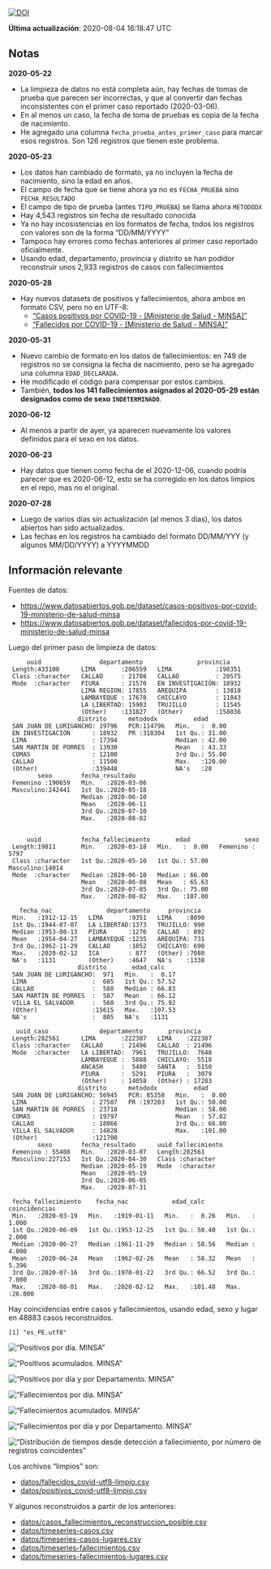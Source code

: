 [![DOI](https://zenodo.org/badge/266025854.svg)](https://zenodo.org/badge/latestdoi/266025854)

**Última actualización**: 2020-08-04 16:18:47 UTC

Notas
-----

**2020-05-22**

-   La limpieza de datos no está completa aún, hay fechas de tomas de
    prueba que parecen ser incorrectas, y que al convertir dan fechas
    inconsistentes con el primer caso reportado (2020-03-06).
-   En al menos un caso, la fecha de toma de pruebas es copia de la
    fecha de nacimiento.
-   He agregado una columna `fecha_prueba_antes_primer_caso` para marcar
    esos registros. Son 126 registros que tienen este problema.

**2020-05-23**

-   Los datos han cambiado de formato, ya no incluyen la fecha de
    nacimiento, sino la edad en años.
-   El campo de fecha que se tiene ahora ya no es `FECHA_PRUEBA` sino
    `FECHA_RESULTADO`
-   El campo de tipo de prueba (antes `TIPO_PRUEBA`) se llama ahora
    `METODODX`
-   Hay 4,543 registros sin fecha de resultado conocida
-   Ya no hay incosistencias en los formatos de fecha, todos los
    registros con valores son de la forma “DD/MM/YYYY”
-   Tampoco hay errores como fechas anteriores al primer caso reportado
    oficialmente.
-   Usando edad, departamento, provincia y distrito se han podidor
    reconstruir unos 2,933 registros de casos con fallecimientos

**2020-05-28**

-   Hay nuevos datasets de positivos y fallecimientos, ahora ambos en
    formato CSV, pero no en UTF-8:
    -   [“Casos positivos por COVID-19 - \[Ministerio de Salud -
        MINSA\]”](https://www.datosabiertos.gob.pe/dataset/casos-positivos-por-covid-19-ministerio-de-salud-minsa)
    -   [“Fallecidos por COVID-19 - \[Ministerio de Salud -
        MINSA\]”](https://www.datosabiertos.gob.pe/dataset/fallecidos-por-covid-19-ministerio-de-salud-minsa)

**2020-05-31**

-   Nuevo cambio de formato en los datos de fallecimientos: en 749 de
    registros no se consigna la fecha de nacimiento, pero se ha agregado
    una columna `EDAD_DECLARADA`.
-   He modificado el código para compensar por estos cambios.
-   También, **todos los 141 fallecimientos asignados al 2020-05-29
    están designados como de sexo `INDETERMINADO`**.

**2020-06-12**

-   Al menos a partir de ayer, ya aparecen nuevamente los valores
    definidos para el sexo en los datos.

**2020-06-23**

-   Hay datos que tienen como fecha de el 2020-12-06, cuando podría
    parecer que es 2020-06-12, esto se ha corregido en los datos limpios
    en el repo, mas no el original.

**2020-07-28**

-   Luego de varios días sin actualización (al menos 3 días), los datos
    abiertos han sido actualizados.
-   Las fechas en los registros ha cambiado del formato DD/MM/YYY (y
    algunos MM/DD/YYYY) a YYYYMMDD

Información relevante
---------------------

Fuentes de datos:

-   <a href="https://www.datosabiertos.gob.pe/dataset/casos-positivos-por-covid-19-ministerio-de-salud-minsa" class="uri">https://www.datosabiertos.gob.pe/dataset/casos-positivos-por-covid-19-ministerio-de-salud-minsa</a>
-   <a href="https://www.datosabiertos.gob.pe/dataset/fallecidos-por-covid-19-ministerio-de-salud-minsa" class="uri">https://www.datosabiertos.gob.pe/dataset/fallecidos-por-covid-19-ministerio-de-salud-minsa</a>

Luego del primer paso de limpieza de datos:

         uuid                departamento               provincia     
     Length:433100      LIMA       :206559   LIMA            :198351  
     Class :character   CALLAO     : 21708   CALLAO          : 20575  
     Mode  :character   PIURA      : 21570   EN INVESTIGACIÓN: 18932  
                        LIMA REGION: 17855   AREQUIPA        : 13818  
                        LAMBAYEQUE : 17678   CHICLAYO        : 11843  
                        LA LIBERTAD: 15903   TRUJILLO        : 11545  
                        (Other)    :131827   (Other)         :158036  
                       distrito      metododx          edad       
     SAN JUAN DE LURIGANCHO: 19796   PCR:114796   Min.   :  0.00  
     EN INVESTIGACIÓN      : 18932   PR :318304   1st Qu.: 31.00  
     LIMA                  : 17394                Median : 42.00  
     SAN MARTIN DE PORRES  : 13930                Mean   : 43.33  
     COMAS                 : 12100                3rd Qu.: 55.00  
     CALLAO                : 11500                Max.   :120.00  
     (Other)               :339448                NA's   :28      
            sexo        fecha_resultado     
     Femenino :190659   Min.   :2020-03-06  
     Masculino:242441   1st Qu.:2020-05-18  
                        Median :2020-06-10  
                        Mean   :2020-06-11  
                        3rd Qu.:2020-07-10  
                        Max.   :2020-08-02  
                                            

         uuid           fecha_fallecimiento       edad               sexo      
     Length:19811       Min.   :2020-03-18   Min.   :  0.00   Femenino : 5797  
     Class :character   1st Qu.:2020-05-10   1st Qu.: 57.00   Masculino:14014  
     Mode  :character   Median :2020-06-10   Median : 66.00                    
                        Mean   :2020-06-08   Mean   : 65.63                    
                        3rd Qu.:2020-07-05   3rd Qu.: 75.00                    
                        Max.   :2020-08-02   Max.   :107.00                    
                                                                               
       fecha_nac               departamento     provincia   
     Min.   :1912-12-15   LIMA       :9351   LIMA    :8090  
     1st Qu.:1944-07-07   LA LIBERTAD:1373   TRUJILLO: 990  
     Median :1953-08-13   PIURA      :1276   CALLAO  : 892  
     Mean   :1954-04-27   LAMBAYEQUE :1235   AREQUIPA: 731  
     3rd Qu.:1962-11-29   CALLAO     :1052   CHICLAYO: 690  
     Max.   :2020-02-12   ICA        : 877   (Other) :7080  
     NA's   :1131         (Other)    :4647   NA's    :1338  
                       distrito       edad_calc     
     SAN JUAN DE LURIGANCHO:  971   Min.   :  0.17  
     LIMA                  :  685   1st Qu.: 57.52  
     CALLAO                :  588   Median : 66.83  
     SAN MARTIN DE PORRES  :  587   Mean   : 66.12  
     VILLA EL SALVADOR     :  560   3rd Qu.: 75.92  
     (Other)               :15615   Max.   :107.53  
     NA's                  :  805   NA's   :1131    

      uuid_caso              departamento       provincia     
     Length:282561      LIMA       :222387   LIMA    :222387  
     Class :character   CALLAO     : 21496   CALLAO  : 21496  
     Mode  :character   LA LIBERTAD:  7961   TRUJILLO:  7648  
                        LAMBAYEQUE :  5888   CHICLAYO:  5518  
                        ANCASH     :  5480   SANTA   :  5150  
                        PIURA      :  5291   PIURA   :  3079  
                        (Other)    : 14058   (Other) : 17283  
                       distrito      metododx          edad       
     SAN JUAN DE LURIGANCHO: 56945   PCR: 85358   Min.   :  0.00  
     LIMA                  : 27507   PR :197203   1st Qu.: 50.00  
     SAN MARTIN DE PORRES  : 23718                Median : 58.00  
     COMAS                 : 19797                Mean   : 57.82  
     CALLAO                : 18066                3rd Qu.: 66.00  
     VILLA EL SALVADOR     : 14828                Max.   :101.00  
     (Other)               :121700                                
            sexo        fecha_resultado      uuid_fallecimiento
     Femenino : 55408   Min.   :2020-03-07   Length:282561     
     Masculino:227153   1st Qu.:2020-04-30   Class :character  
                        Median :2020-05-19   Mode  :character  
                        Mean   :2020-05-19                     
                        3rd Qu.:2020-06-05                     
                        Max.   :2020-07-31                     
                                                               
     fecha_fallecimiento    fecha_nac            edad_calc      coincidencias   
     Min.   :2020-03-19   Min.   :1919-01-11   Min.   :  0.26   Min.   : 1.000  
     1st Qu.:2020-06-09   1st Qu.:1953-12-25   1st Qu.: 50.40   1st Qu.: 2.000  
     Median :2020-06-27   Median :1961-11-29   Median : 58.56   Median : 4.000  
     Mean   :2020-06-24   Mean   :1962-02-26   Mean   : 58.32   Mean   : 5.396  
     3rd Qu.:2020-07-16   3rd Qu.:1970-01-22   3rd Qu.: 66.52   3rd Qu.: 7.000  
     Max.   :2020-08-01   Max.   :2020-02-12   Max.   :101.48   Max.   :26.000  
                                                                                

Hay coincidencias entre casos y fallecimientos, usando edad, sexo y
lugar en 48883 casos reconstruídos.

    [1] "es_PE.utf8"

![“Positivos por día. MINSA”](plots/positivos-por-dia-minsa.png)

![“Positivos acumulados. MINSA”](plots/positivos-acumulados-minsa.png)

![“Positivos por día y por Departamento.
MINSA”](plots/positivos-diarios-por-departamento-minsa.png)

![“Fallecimientos por día.
MINSA”](plots/fallecimientos-por-dia-minsa.png)

![“Fallecimientos acumulados.
MINSA”](plots/fallecimientos-acumulados-minsa.png)

![“Fallecimientos por día y por Departamento.
MINSA”](plots/fallecimientos-diarios-por-departamento-minsa.png)

![“Distribución de tiempos desde detección a fallecimiento, por número
de registros
coincidentes”](plots/deteccion-fallecimiento-por-coincidentes.png)

Los archivos “limpios” son:

-   [datos/fallecidos\_covid-utf8-limpio.csv](datos/fallecidos_covid-utf8-limpio.csv)
-   [datos/positivos\_covid-utf8-limpio.csv](datos/positivos_covid-utf8-limpio.csv)

Y algunos reconstruidos a partir de los anteriores:

-   [datos/casos\_fallecimientos\_reconstruccion\_posible.csv](datos/casos_fallecimientos_reconstruccion_posible.csv)
-   [datos/timeseries-casos.csv](datos/timeseries-casos.csv)
-   [datos/timeseries-casos-lugares.csv](datos/timeseries-casos-lugares.csv)
-   [datos/timeseries-fallecimientos.csv](datos/timeseries-fallecimientos.csv)
-   [datos/timeseries-fallecimientos-lugares.csv](datos/timeseries-fallecimientos-lugares.csv)

